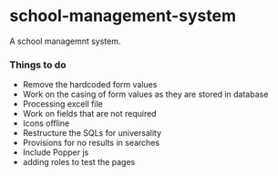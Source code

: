 # school-management-system

A school managemnt system.

### Things to do
* Remove the hardcoded form values
* Work on the casing of form values as they are stored in database
* Processing excell file
* Work on fields that are not required
* Icons offline
* Restructure the SQLs for universality
* Provisions for no results in searches
* Include Popper js
* adding roles to test the pages
